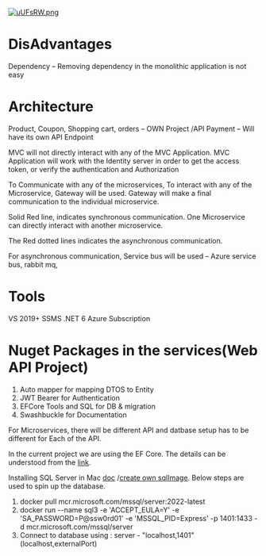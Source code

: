 [![uUFsRW.png](https://i.im.ge/2022/07/04/uUFsRW.png)](https://im.ge/i/uUFsRW)
# DisAdvantages
Dependency – Removing dependency in the monolithic application is not easy

# Architecture
Product, Coupon, Shopping cart, orders – OWN Project /API
Payment – Will have its own API Endpoint

MVC will not directly interact with any of the MVC Application.
MVC Application will work with the Identity server in order to get the access token, or verify the authentication and Authorization

To Communicate with any of the microservices, To interact with any of the Microservice, Gateway will be used. Gateway will make a final communication to the individual microservice.

Solid Red line, indicates synchronous communication. One Microservice can directly interact with another microservice. 

The Red dotted lines indicates the asynchronous communication.

For asynchronous communication, Service bus will be used – Azure service bus, rabbit mq, 

# Tools
VS 2019+
SSMS
.NET 6
Azure Subscription

# Nuget Packages in the services(Web API Project)
1. Auto mapper for mapping DTOS to Entity
2. JWT Bearer for Authentication
3. EFCore Tools and SQL for DB & migration
4. Swashbuckle for Documentation

For Microservices, there will be different API and datbase setup has to be different for Each of the API.

In the current project we are using the EF Core. The details can be understood from the [link](https://medium.com/executeautomation/asp-net-core-6-0-minimal-api-with-entity-framework-core-69d0c13ba9ab).

Installing SQL Server in Mac [doc](https://setapp.com/how-to/install-sql-server) /[create own sqlImage](https://www.sqlshack.com/creating-your-own-sql-server-docker-image/). Below steps are used to spin up the database.
1. docker pull mcr.microsoft.com/mssql/server:2022-latest
2. docker run --name sql3 -e 'ACCEPT_EULA=Y' -e 'SA_PASSWORD=P@ssw0rd01' -e 'MSSQL_PID=Express' -p 1401:1433 -d mcr.microsoft.com/mssql/server
3. Connect to database using : server - "localhost,1401" (localhost,externalPort)








